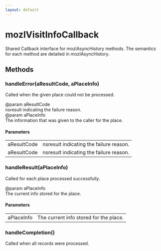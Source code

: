 ```yaml
---
layout: default
---
```


# mozIVisitInfoCallback #
  
Shared Callback interface for mozIAsyncHistory methods. The semantics  
for each method are detailed in mozIAsyncHistory.  
  

## Methods ##

### handleError(aResultCode, aPlaceInfo) ###
  
Called when the given place could not be processed.  
  
@param aResultCode  
       nsresult indicating the failure reason.  
@param aPlaceInfo  
       The information that was given to the caller for the place.  
  

#### Parameters ####

<table>

<tr>
<td>aResultCode</td>
<td>       nsresult indicating the failure reason.  
</td>
</tr>

<tr>
<td>aResultCode</td>
<td>       nsresult indicating the failure reason.  
</td>
</tr>

</table>

### handleResult(aPlaceInfo) ###
  
Called for each place processed successfully.  
  
@param aPlaceInfo  
       The current info stored for the place.  
  

#### Parameters ####

<table>

<tr>
<td>aPlaceInfo</td>
<td>       The current info stored for the place.  
</td>
</tr>

</table>

### handleCompletion() ###
  
Called when all records were processed.  
  
